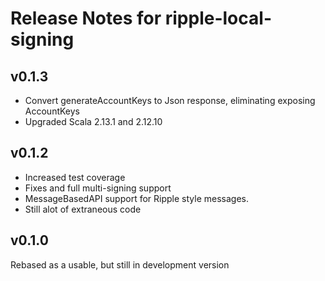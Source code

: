 # Release Notes for ripple-local-signing


## v0.1.3

* Convert generateAccountKeys to Json response, eliminating exposing AccountKeys
* Upgraded Scala 2.13.1 and 2.12.10

## v0.1.2

- Increased test coverage
- Fixes and full multi-signing support
- MessageBasedAPI support for Ripple style messages.
- Still alot of extraneous code


##  v0.1.0
Rebased as a usable, but still in development version



